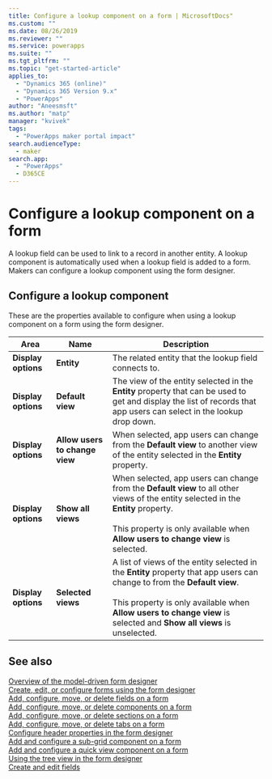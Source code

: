 ```yaml
---
title: Configure a lookup component on a form | MicrosoftDocs"
ms.custom: ""
ms.date: 08/26/2019
ms.reviewer: ""
ms.service: powerapps
ms.suite: ""
ms.tgt_pltfrm: ""
ms.topic: "get-started-article"
applies_to: 
  - "Dynamics 365 (online)"
  - "Dynamics 365 Version 9.x"
  - "PowerApps"
author: "Aneesmsft"
ms.author: "matp"
manager: "kvivek"
tags: 
  - "PowerApps maker portal impact"
search.audienceType: 
  - maker
search.app: 
  - "PowerApps"
  - D365CE
---
```


# Configure a lookup component on a form  
A lookup field can be used to link to a record in another entity. A lookup component is automatically used when a lookup field is added to a form. Makers can configure a lookup component using the form designer.

## Configure a lookup component
These are the properties available to configure when using a lookup component on a form using the form designer.

|Area  |Name  |Description  |
|---------|---------|---------|
| **Display options** | **Entity** |  The related entity that the lookup field connects to. |
| **Display options** | **Default view** |  The view of the entity selected in the **Entity** property that can be used to get and display the list of records that app users can select in the lookup drop down. |
| **Display options** | **Allow users to change view** |  When selected, app users can change from the **Default view** to another view of the entity selected in the **Entity** property. |
| **Display options** | **Show all views** |  When selected, app users can change from the **Default view** to all other views of the entity selected in the **Entity** property. <br /><br />This property is only available when **Allow users to change view** is selected. |
| **Display options** | **Selected views** |  A list of views of the entity selected in the **Entity** property that app users can change to from the **Default view**. <br /><br />This property is only available when **Allow users to change view** is selected and **Show all views** is unselected. |

## See also
[Overview of the model-driven form designer](form-designer-overview.md)  
[Create, edit, or configure forms using the form designer](create-and-edit-forms.md)  
[Add, configure, move, or delete fields on a form](add-move-or-delete-fields-on-form.md)  
[Add, configure, move, or delete components on a form](add-move-configure-or-delete-components-on-form.md)  
[Add, configure, move, or delete sections on a form](add-move-or-delete-sections-on-form.md)  
[Add, configure, move, or delete tabs on a form](add-move-or-delete-tabs-on-form.md)  
[Configure header properties in the form designer](form-designer-header-properties.md)  
[Add and configure a sub-grid component on a form](form-designer-add-configure-subgrid.md)  
[Add and configure a quick view component on a form](form-designer-add-configure-quickview.md)  
[Using the tree view in the form designer](using-tree-view-on-form.md)  
[Create and edit fields](../common-data-service/create-edit-field-portal.md)  
